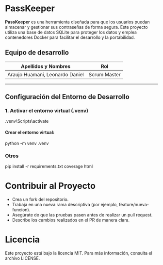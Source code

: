 # PassKeeper

**PassKeeper** es una herramienta diseñada para que los usuarios puedan almacenar y gestionar sus contraseñas de forma segura. Este proyecto utiliza una base de datos SQLite para proteger los datos y emplea contenedores Docker para facilitar el desarrollo y la portabilidad.

## Equipo de desarrollo

| **Apellidos y Nombres**         | **Rol**         |
|----------------------------------|-----------------|
| Araujo Huamani, Leonardo Daniel | Scrum Master    |

---

## Configuración del Entorno de Desarrollo

### 1. Activar el entorno virtual (.venv)
.venv\Scripts\activate

#### Crear el entorno virtual:
python -m venv .venv
### Otros 
pip install -r requirements.txt
coverage html

# Contribuir al Proyecto
- Crea un fork del repositorio.
- Trabaja en una nueva rama descriptiva (por ejemplo, feature/nueva-funcion).
- Asegúrate de que las pruebas pasen antes de realizar un pull request.
- Describe los cambios realizados en el PR de manera clara.

# Licencia
Este proyecto está bajo la licencia MIT. Para más información, consulta el archivo LICENSE.